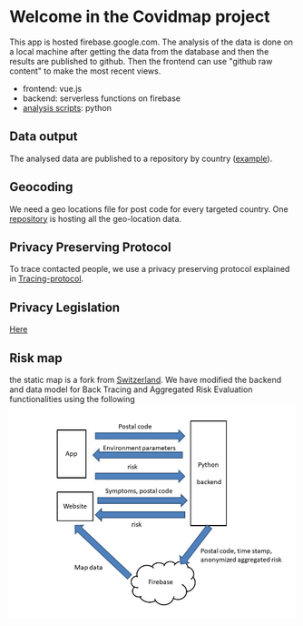 # Welcome in the Covidmap project

This app is hosted firebase.google.com. The analysis of the data is done on a local machine after getting the data from the database and then the results
are published to github. Then the frontend can use "github raw content" to make the most recent views.

- frontend: vue.js
- backend: serverless functions on firebase
- [analysis scripts](https://github.com/covidmap-sweden/analysis-scripts): python

## Data output

The analysed data are published to a repository by country ([example](https://github.com/covidmap-sweden/datasets)).


## Geocoding 

We need a geo locations file for post code for every targeted country.
One [repository](https://github.com/covidmap-sweden/geo-locations) is hosting all the geo-location data.


## Privacy Preserving Protocol
To trace contacted people, we use a privacy preserving protocol explained in [Tracing-protocol](https://github.com/covidmap-sweden/welcome/blob/master/Privacy%20preserving%20protocol.pdf).

## Privacy Legislation
[Here](https://github.com/covidmap-sweden/welcome/blob/master/Privacy%20legislation.pdf)

## Risk map
the static map is a fork from [Switzerland](https://covid-self-report.ch/). We have modified the backend and data model for Back Tracing and Aggregated Risk Evaluation functionalities using the following ![architecture](architecture.jpg)
